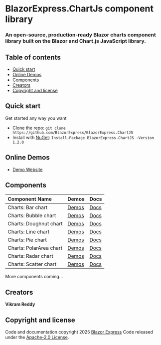 # BlazorExpress.ChartJs component library

### An open-source, production-ready Blazor charts component library built on the Blazor and Chart.js JavaScript library.

## Table of contents

- [Quick start](#quick-start)
- [Online Demos](#online-demos)
- [Components](#components)
- [Creators](#creators)
- [Copyright and license](#copyright-and-license)

## Quick start

Get started any way you want

- Clone the repo: `git clone https://github.com/BlazorExpress/BlazorExpress.ChartJS`
- Install with [NuGet](https://www.nuget.org/): `Install-Package BlazorExpress.ChartJS -Version 1.2.0`

## Online Demos

- [Demo Website](https://chartjs.blazorexpress.com)

## Components

| Component Name | Demos | Docs |
|:--|:--|:--|
| Charts: Bar chart | [Demos](https://chartjs.blazorexpress.com/demos/bar-chart) | [Docs](https://chartjs.blazorexpress.com/docs/bar-chart) |
| Charts: Bubble chart | [Demos](https://chartjs.blazorexpress.com/demos/bubble-chart) | [Docs](https://chartjs.blazorexpress.com/docs/bubble-chart) |
| Charts: Doughnut chart | [Demos](https://chartjs.blazorexpress.com/demos/doughnut-chart) | [Docs](https://chartjs.blazorexpress.com/docs/doughnut-chart) |
| Charts: Line chart | [Demos](https://chartjs.blazorexpress.com/demos/line-chart) | [Docs](https://chartjs.blazorexpress.com/docs/line-chart) |
| Charts: Pie chart | [Demos](https://chartjs.blazorexpress.com/demos/pie-chart) | [Docs](https://chartjs.blazorexpress.com/docs/pie-chart) |
| Charts: PolarArea chart | [Demos](https://chartjs.blazorexpress.com/demos/polar-area-chart) | [Docs](https://chartjs.blazorexpress.com/docs/polar-area-chart) |
| Charts: Radar chart | [Demos](https://chartjs.blazorexpress.com/demos/radar-chart) | [Docs](https://chartjs.blazorexpress.com/docs/radar-chart) |
| Charts: Scatter chart | [Demos](https://chartjs.blazorexpress.com/demos/scatter-chart) | [Docs](https://chartjs.blazorexpress.com/docs/scatter-chart) |

More components coming...

## Creators

**Vikram Reddy**

## Copyright and license

Code and documentation copyright 2025 [Blazor Express](https://blazorexpress.com/) Code released under the [Apache-2.0 License](https://github.com/BlazorExpress/BlazorExpress.ChartJS/blob/main/LICENSE).
